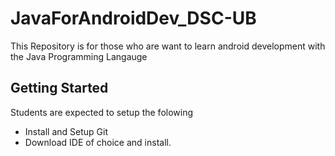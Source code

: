 # JavaForAndroidDev_DSC-UB
This Repository is for those who are want to learn android development with the Java Programming Langauge

## Getting Started
Students are expected to setup the folowing
- Install and Setup Git
- Download IDE of choice and install.
